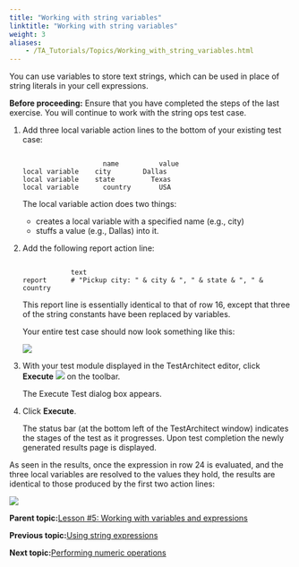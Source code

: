 ```yaml
--- 
title: "Working with string variables"
linktitle: "Working with string variables"
weight: 3
aliases: 
    - /TA_Tutorials/Topics/Working_with_string_variables.html
---
```


You can use variables to store text strings, which can be used in place of string literals in your cell expressions.

**Before proceeding:** Ensure that you have completed the steps of the last exercise. You will continue to work with the string ops test case.

1.  Add three local variable action lines to the bottom of your existing test case:

    ```
    
                        name          value
    local variable	  city	      Dallas                    
    local variable	  state         Texas                    
    local variable      country       USA              
    ```

    The local variable action does two things:

    -   creates a local variable with a specified name \(e.g., city\)
    -   stuffs a value \(e.g., Dallas\) into it.
2.  Add the following report action line:

    ```
    
                text
    report      # "Pickup city: " & city & ", " & state & ", " & country                  
    ```

    This report line is essentially identical to that of row 16, except that three of the string constants have been replaced by variables.

    Your entire test case should now look something like this:

    ![](/images//Images/tut.Vars_and_Exps.Strings.Test.full.png)

3.  With your test module displayed in the TestArchitect editor, click **Execute** ![](/images/TA_Tutorials/Images/btn.TAC_toolbar.Execute.png) on the toolbar.

    The Execute Test dialog box appears.

4.  Click **Execute**.

    The status bar \(at the bottom left of the TestArchitect window\) indicates the stages of the test as it progresses. Upon test completion the newly generated results page is displayed.


As seen in the results, once the expression in row 24 is evaluated, and the three local variables are resolved to the values they hold, the results are identical to those produced by the first two action lines:

![](/images//Images/tut.Vars_and_Exps.Strings.TestFull_Results.png)

**Parent topic:**[Lesson \#5: Working with variables and expressions](/TA_Tutorials/Topics/Tutorial_Working_with_variables_and_expressions.html)

**Previous topic:**[Using string expressions](/TA_Tutorials/Topics/Using_string_expressions.html)

**Next topic:**[Performing numeric operations](/TA_Tutorials/Topics/Performing_numeric_operations.html)

